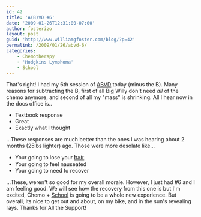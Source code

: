 ```yaml
---
id: 42
title: 'A(B)VD #6'
date: '2009-01-26T12:31:00-07:00'
author: fosterizo
layout: post
guid: 'http://www.williamgfoster.com/blog/?p=42'
permalink: /2009/01/26/abvd-6/
categories:
    - Chemotherapy
    - 'Hodgkins Lymphoma'
    - School
---
```


That's right! I had my 6th session of <a href="http://en.wikipedia.org/wiki/ABVD" target="_blank">ABVD</a> today (minus the B). Many reasons for subtracting the B, first of all Big Willy don't need <em>all</em> of the chemo anymore, and second of all my "mass" is shrinking. All I hear now in the docs office is..
<ul>
 	<li>Textbook response</li>
 	<li>Great</li>
 	<li>Exactly what I thought</li>
</ul>
...These responses are much better than the ones I was hearing about 2 months (25lbs lighter) ago. Those were more desolate like...
<ul>
 	<li>Your going to lose your <a style="font-family: sans-serif; font-size: medium; font-style: normal;" title="Winter Saturday at Work" href="https://fosteri.zone/blog/2009/01/winter-saturday-at-work/" target="_blank">hair</a></li>
 	<li>Your going to feel nauseated</li>
 	<li>Your going to need to recover</li>
</ul>
...These, weren't so good for my overall morale. However, I just had #6 and I am feeling good. We will see how the recovery from this one is but I'm excited, Chemo + <a href="http://www.boisestate.edu/" target="_blank">School</a> is going to be a whole new experience. But overall, its nice to get out and about, on my bike, and in the sun's revealing rays.
Thanks for All the Support!